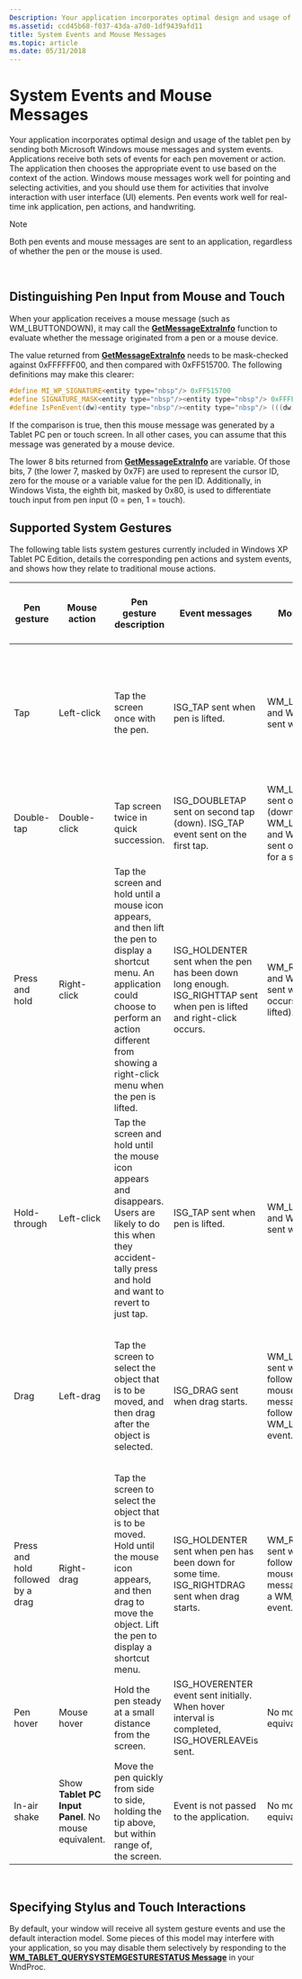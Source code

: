 ```yaml
---
Description: Your application incorporates optimal design and usage of the tablet pen by sending both Microsoft Windows mouse messages and system events.
ms.assetid: ccd45b68-f037-43da-a7d0-1df9439afd11
title: System Events and Mouse Messages
ms.topic: article
ms.date: 05/31/2018
---
```


# System Events and Mouse Messages

Your application incorporates optimal design and usage of the tablet pen by sending both Microsoft Windows mouse messages and system events. Applications receive both sets of events for each pen movement or action. The application then chooses the appropriate event to use based on the context of the action. Windows mouse messages work well for pointing and selecting activities, and you should use them for activities that involve interaction with user interface (UI) elements. Pen events work well for real-time ink application, pen actions, and handwriting.

> [!Note]  
> Both pen events and mouse messages are sent to an application, regardless of whether the pen or the mouse is used.

 

## Distinguishing Pen Input from Mouse and Touch

When your application receives a mouse message (such as WM\_LBUTTONDOWN), it may call the [**GetMessageExtraInfo**](https://msdn.microsoft.com/library/ms644937(v=VS.85).aspx) function to evaluate whether the message originated from a pen or a mouse device.

The value returned from [**GetMessageExtraInfo**](https://msdn.microsoft.com/library/ms644937(v=VS.85).aspx) needs to be mask-checked against 0xFFFFFF00, and then compared with 0xFF515700. The following definitions may make this clearer:


```C++
#define MI_WP_SIGNATURE<entity type="nbsp"/> 0xFF515700
#define SIGNATURE_MASK<entity type="nbsp"/><entity type="nbsp"/> 0xFFFFFF00
#define IsPenEvent(dw)<entity type="nbsp"/><entity type="nbsp"/> (((dw) & SIGNATURE_MASK) == MI_WP_SIGNATURE
```



If the comparison is true, then this mouse message was generated by a Tablet PC pen or touch screen. In all other cases, you can assume that this message was generated by a mouse device.

The lower 8 bits returned from [**GetMessageExtraInfo**](https://msdn.microsoft.com/library/ms644937(v=VS.85).aspx) are variable. Of those bits, 7 (the lower 7, masked by 0x7F) are used to represent the cursor ID, zero for the mouse or a variable value for the pen ID. Additionally, in Windows Vista, the eighth bit, masked by 0x80, is used to differentiate touch input from pen input (0 = pen, 1 = touch).

## Supported System Gestures

The following table lists system gestures currently included in Windows XP Tablet PC Edition, details the corresponding pen actions and system events, and shows how they relate to traditional mouse actions.



| Pen gesture                                  | Mouse action                                                    | Pen gesture description                                                                                                                                                                                                             | Event messages                                                                                                                       | Mouse messages                                                                                                                        | Behaviors in Windows-based applications                                                                                                                                          |
|----------------------------------------------|-----------------------------------------------------------------|-------------------------------------------------------------------------------------------------------------------------------------------------------------------------------------------------------------------------------------|--------------------------------------------------------------------------------------------------------------------------------------|---------------------------------------------------------------------------------------------------------------------------------------|----------------------------------------------------------------------------------------------------------------------------------------------------------------------------------|
| Tap<br/>                               | Left-click<br/>                                           | Tap the screen once with the pen.<br/>                                                                                                                                                                                        | ISG\_TAP sent when pen is lifted.<br/>                                                                                         | WM\_LBUTTONDOWN and WM\_LBUTTONUP sent when pen lifted.<br/>                                                                    | Choose command from menu or toolbar, take action if command chosen, set insertion point (IP), show selection feedback.<br/>                                                |
| Double-tap<br/>                        | Double-click<br/>                                         | Tap screen twice in quick succession.<br/>                                                                                                                                                                                    | ISG\_DOUBLETAP sent on second tap (down). ISG\_TAP event sent on the first tap.<br/>                                           | WM\_LBUTTONDBLCLK sent on second tap (down). WM\_LBUTTONDOWN and WM\_LBUTTONUP sent on first tap (up) as for a single tap.<br/> | Select word, open file or folder.<br/>                                                                                                                                     |
| Press and hold<br/>                    | Right-click<br/>                                          | Tap the screen and hold until a mouse icon appears, and then lift the pen to display a shortcut menu. An application could choose to perform an action different from showing a right-click menu when the pen is lifted.<br/> | ISG\_HOLDENTER sent when the pen has been down long enough. ISG\_RIGHTTAP sent when pen is lifted and right-click occurs.<br/> | WM\_RBUTTONDOWN and WM\_RBUTTONUP sent when right click occurs (when pen is lifted).<br/>                                       | Show shortcut menu.<br/>                                                                                                                                                   |
| Hold-through<br/>                      | Left-click<br/>                                           | Tap the screen and hold until the mouse icon appears and disappears. Users are likely to do this when they accident-tally press and hold and want to revert to just tap.<br/>                                                 | ISG\_TAP sent when pen is lifted.<br/>                                                                                         | WM\_LBUTTONDOWN and WM\_LBUTTONUP sent when pen is lifted.<br/>                                                                 | Left-click for a long time. No mouse equivalent exists. This is a fallback for when a user performs press-and-hold for a long time. The event reverts to being a tap.<br/> |
| Drag<br/>                              | Left-drag<br/>                                            | Tap the screen to select the object that is to be moved, and then drag after the object is selected.<br/>                                                                                                                     | ISG\_DRAG sent when drag starts.<br/>                                                                                          | WM\_LBUTTONDOWN sent when drag starts, followed by a series of mouse move messages, and followed by a WM\_LBUTTONUP event.<br/> | Drag-select, as in Microsoft Word when starting with an IP; select multiple words; drag, as when dragging an object in Windows; scrolling.<br/>                            |
| Press and hold followed by a drag<br/> | Right-drag<br/>                                           | Tap the screen to select the object that is to be moved. Hold until the mouse icon appears, and then drag to move the object. Lift the pen to display a shortcut menu.<br/>                                                   | ISG\_HOLDENTER sent when pen has been down for some time. ISG\_RIGHTDRAG sent when drag starts.<br/>                           | WM\_RBUTTONDOWN sent when drag starts, followed by a series of mouse move messages, followed by a WM\_RBUTTONUP event.<br/>     | Drag, as when dragging an object or selection followed by a context menu.<br/>                                                                                             |
| Pen hover<br/>                         | Mouse hover<br/>                                          | Hold the pen steady at a small distance from the screen.<br/>                                                                                                                                                                 | ISG\_HOVERENTER event sent initially. When hover interval is completed, ISG\_HOVERLEAVEis sent.<br/>                           | No mouse message equivalent.<br/>                                                                                               | Show ToolTip, roll-over effects, and other mouse hover behaviors.<br/>                                                                                                     |
| In-air shake<br/>                      | Show **Tablet PC Input Panel**. No mouse equivalent.<br/> | Move the pen quickly from side to side, holding the tip above, but within range of, the screen.<br/>                                                                                                                          | Event is not passed to the application.<br/>                                                                                   | No mouse message equivalent.<br/>                                                                                               | New, specific to Tablet PC.<br/>                                                                                                                                           |



 

## Specifying Stylus and Touch Interactions

By default, your window will receive all system gesture events and use the default interaction model. Some pieces of this model may interfere with your application, so you may disable them selectively by responding to the [**WM\_TABLET\_QUERYSYSTEMGESTURESTATUS Message**](wm-tablet-querysystemgesturestatus-message.md) in your WndProc.

 

 




